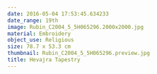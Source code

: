 ```yaml
---
date: 2016-05-04 17:53:45.634233
date_range: 19th
image: Rubin_C2004_5_5H065296.2000x2000.jpg
material: Embroidery
object_use: Religious
size: 78.7 x 53.3 cm
thumbnail: Rubin_C2004_5_5H065296.preview.jpg
title: Hevajra Tapestry
---
```


